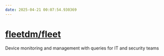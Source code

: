 ```yaml
---
date: 2025-04-21 00:07:54.930369
---
```


# [fleetdm/fleet](https://github.com/fleetdm/fleet)

Device monitoring and management with queries for IT and security teams